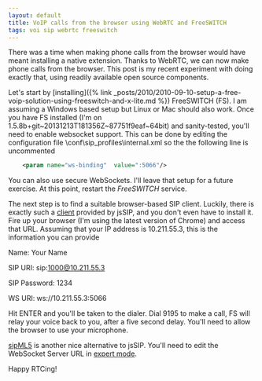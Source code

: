 ```yaml
---
layout: default
title: VoIP calls from the browser using WebRTC and FreeSWITCH
tags: voi sip webrtc freeswitch
---
```


There was a time when making phone calls from the browser would have meant installing a native extension. Thanks to WebRTC, we can now make phone calls from the browser. This post is my recent experiment with doing exactly that, using readily available open source components.

Let's start by [installing]({% link _posts/2010/2010-09-10-setup-a-free-voip-solution-using-freeswitch-and-x-lite.md %}) FreeSWITCH (FS). I am assuming a Windows based setup but Linux or Mac should also work. Once you have FS installed (I'm on 1.5.8b+git~20131213T181356Z~87751f9eaf~64bit) and sanity-tested, you'll need to enable websocket support. This can be done by editing the configuration file <FS folder>\conf\sip_profiles\internal.xml so the the following line is uncommented

```xml
    <param name="ws-binding"  value=":5066"/>
```

You can also use secure WebSockets. I'll leave that setup for a future exercise. At this point, restart the _FreeSWITCH_ service.

The next step is to find a suitable browser-based SIP client. Luckily, there is exactly such a [client](http://tryit.jssip.net/) provided by jsSIP, and you don't even have to install it. Fire up your browser (I'm using the latest version of Chrome) and access that URL. Assuming that your IP address is 10.211.55.3, this is the information you can provide

Name: Your Name

SIP URI: sip:1000@10.211.55.3

SIP Password: 1234

WS URI: ws://10.211.55.3:5066

Hit ENTER and you'll be taken to the dialer. Dial 9195 to make a call, FS will relay your voice back to you, after a five second delay. You'll need to allow the browser to use your microphone.

[sipML5](http://sipml5.org/call.htm) is another nice alternative to jsSIP. You'll need to edit the WebSocket Server URL in [expert mode](http://sipml5.org/expert.htm).

Happy RTCing!

